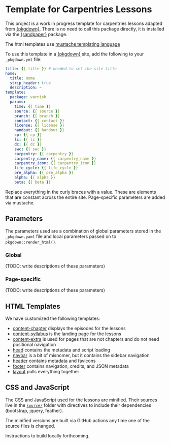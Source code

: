 # Template for Carpentries Lessons

This project is a work in progress template for carpentries lessons adapted from
[{pkgdown}]. There is no need to call this package directly, it is installed
via the [{sandpaper}] package.

The html templates use [mustache templating language](https://mustache.github.io/mustache.5.html)

To use this template in a [{pkgdown}] site, add the following to your
`_pkgdown.yml` file:

```yaml
title: {{ title }} # needed to set the site title
home:
  title: Home
  strip_header: true
  description: ~
template:
  package: varnish
  params:
    time: {{ time }}
    source: {{ source }}
    branch: {{ branch }}
    contact: {{ contact }}
    license: {{ license }}
    handout: {{ handout }}
    cp: {{ cp }}
    lc: {{ lc }}
    dc: {{ dc }}
    swc: {{ swc }}
    carpentry: {{ carpentry }}
    carpentry_name: {{ carpentry_name }}
    carpentry_icon: {{ carpentry_icon }}
    life_cycle: {{ life_cycle }}
    pre_alpha: {{ pre_alpha }}
    alpha: {{ alpha }}
    beta: {{ beta }}
```

Replace everything in the curly braces with a value. These are elements that are
constant across the entire site. Page-specific parameters are added via 
mustache.

## Parameters

The parameters used are a combination of global parameters stored in the
`_pkgdown.yaml` file and local parameters passed on to
`pkgdown::render_html()`.

### Global

(TODO: write descriptions of these parameters)

### Page-specific

(TODO: write descriptions of these parameters)

## HTML Templates

We have customized the following templates:

 - [content-chapter] displays the episodes for the lessons
 - [content-syllabus] is the landing page for the lessons
 - [content-extra] is used for pages that are not chapters and do not need
   positional navigation
 - [head] contains the metadata and script loading
 - [navbar] is a bit of misnomer, but it contains the sidebar navigation
 - [header] contains metadata and favicons
 - [footer] contains navigation, credits, and JSON metadata
 - [layout] pulls everything together

## CSS and JavaScript

The CSS and JavaScript used for the lessons are minified. Their sources live in
the [`source/`](source/) folder with directives to include their dependencies
(bootstrap, jquery, feather).

The minified versions are built via GitHub actions any time one of the source
files is changed. 

Instructions to build locally forthcoming.


[{pkgdown}]: https://r-lib.github.io/pkgdown
[{sandpaper}]: https://github.com/zkamvar/sandpaper
[content-chapter]: inst/pkgdown/templates/content-chapter.html
[content-syllabus]: inst/pkgdown/templates/content-syllabus.html
[content-extra]: inst/pkgdown/templates/content-extra.html
[head]: inst/pkgdown/templates/head.html
[header]: inst/pkgdown/templates/header.html
[layout]: inst/pkgdown/templates/layout.html
[navbar]: inst/pkgdown/templates/navbar.html
[footer]: inst/pkgdown/templates/footer.html
